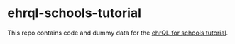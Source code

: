 # ehrql-schools-tutorial

This repo contains code and dummy data for the [ehrQL for schools tutorial](https://docs.google.com/document/d/1XJRYkABj6opIg4QyCNZHnqLALvGVou6SIeFXdPJafIo/).
